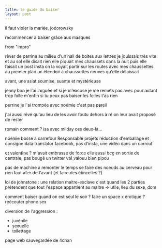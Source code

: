 ```yaml
---
title: le guide du baiser
layout: post
---
```


il faut violer la mariée, jodorowsky

recommencer à baiser grâce aux masques

from "impro"

rêver de perrine
au milieu d'un hall de boites aux lettres
je jouissais très vite et au sol
elle disait rien
elle piquait mes chaussets dans la nuit
puis elle faisait un post insta
on la voyait partir sur les routes
avec mes chaussettes
au premier plan un étendoir à chaussettes neuves qu'elle délaissait

avant, une asiat soumise, suante et mystérieuse

jenny bon je l'ai larguée
et si je m'excuse je me remets pas avec pour autant
trop folle
m'enfin si tu peux pas baiser les folles t'as rien

perrine
je l'ai trompée avec noémie c'est pas pareil

j'ai aussi rêvé qu'au lieu de les avoir foutu dehors à ré
on leur avait proposé de rester

romain comment ?
isa avec milday
ces deux-là...

noémie
bosse à carrefour
Responsable projets réduction d'emballage et consigne 
data translator
facebook, pas d'insta, une vidéo dans un carrouf

et valentine ?
m'avait embrassé de force elle aussi
bcg en sortie de centrale, pas bougé
un twitter val_valouu bien pipou

pas de machine à remonter le temps 
se faire des noeuds au cerveau pour rien
faut aller de l'avant (et faire des étincelles ?)

loi de johnstone :
une relation maitre-esclave c'est quand les 2 parties
prétendent que tout l'espace appartient au maitre
-> utile, lieu du sexe, dom

comment baiser quand on est seul le soir ?
faire un space x érotique ?
réécouter phone sex

diversion de l'aggression :
- juvénile
- sexuelle
- toilettage

page web sauvegardée de 4chan

